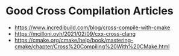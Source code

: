 # Good Cross Compilation Articles

- https://www.incredibuild.com/blog/cross-compile-with-cmake
- https://mcilloni.ovh/2021/02/09/cxx-cross-clang
- https://cmake.org/cmake/help/book/mastering-cmake/chapter/Cross%20Compiling%20With%20CMake.html
